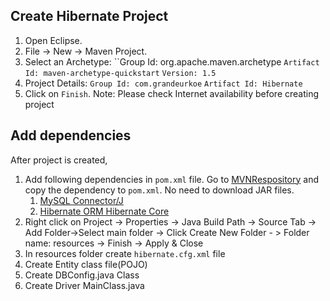 ## Create Hibernate Project

1. Open Eclipse.
2. File -> New -> Maven Project.
3. Select an Archetype:
   ``Group Id: org.apache.maven.archetype
   `Artifact Id: maven-archetype-quickstart`
   `Version: 1.5`
4. Project Details:
   `Group Id: com.grandeurkoe`
   `Artifact Id: Hibernate`
5. Click on `Finish`.
   Note: Please check Internet availability before creating project

## Add dependencies

After project is created, 

1. Add following dependencies in `pom.xml` file.
   Go to [MVNRespository](https://mvnrepository.com/) and copy the dependency to `pom.xml`. No need to download JAR files.
   1. [MySQL Connector/J](https://mvnrepository.com/artifact/com.mysql/mysql-connector-j)
   2. [Hibernate ORM Hibernate Core](https://mvnrepository.com/artifact/org.hibernate.orm/hibernate-core)
2. Right click on Project -> Properties -> Java Build Path -> Source Tab -> Add Folder->Select main folder -> Click Create New Folder - > Folder name: resources -> Finish -> Apply & Close
3. In resources folder create `hibernate.cfg.xml` file
4. Create Entity class file(POJO)
5. Create DBConfig.java Class
6. Create Driver MainClass.java
